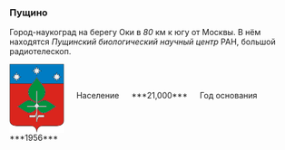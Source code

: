 <!--2021-12-01 00:38:04-->
### Пущино
Город-наукоград на берегу Оки в *80* км к югу от Москвы.
В нём находятся *Пущинский биологический научный центр* РАН, большой радиотелескоп.

<span class="dt">
  <img src="Pushchino.png" align="middle" width="96px"> &emsp; 
<span class="dtc">
  Население &emsp; ***21,000*** &emsp;
  Год&nbsp;основания &emsp; ***1956***
</span>
</span>